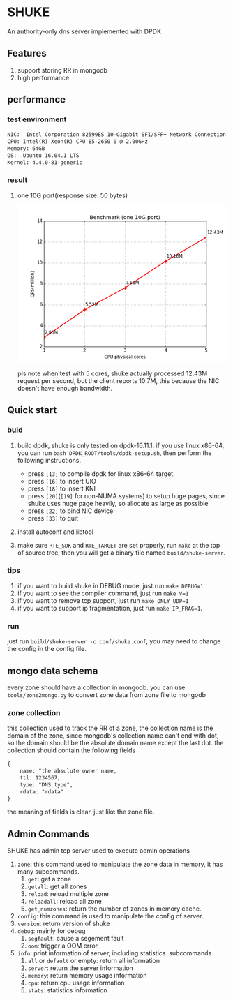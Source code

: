 # SHUKE
An authority-only dns server implemented with DPDK

## Features
1. support storing RR in mongodb
2. high performance

## performance
### test environment
    
    NIC:  Intel Corporation 82599ES 10-Gigabit SFI/SFP+ Network Connection
    CPU: Intel(R) Xeon(R) CPU E5-2650 0 @ 2.00GHz
    Memory: 64GB
    OS:  Ubuntu 16.04.1 LTS
    Kernel: 4.4.0-81-generic
    
### result

1. one 10G port(response size: 50 bytes)

    ![benchmark(1 10G port)](doc/static/benchmark_1_port.png)
    
   pls note when test with 5 cores, shuke actually processed 12.43M request per second,
   but the client reports 10.7M, this because the NIC doesn't have enough bandwidth.
   
## Quick start
### buid

1. build dpdk, shuke is only tested on dpdk-16.11.1. if you use linux x86-64,
   you can run `bash DPDK_ROOT/tools/dpdk-setup.sh`, then perform the following 
   instructions.
    + press `[13]` to compile dpdk for linux x86-64 target.
    + press `[16]` to insert UIO
    + press `[18]` to insert KNI
    + press `[20]`(`[19]` for non-NUMA systems) to setup huge pages,
      since shuke uses huge page heavily, so allocate as large as possible
    + press `[22]` to bind NIC device
    + press `[33]` to quit
     
2. install autoconf and libtool
3. make sure `RTE_SDK` and `RTE_TARGET` are set properly, 
   run `make` at the top of source tree, then you will get a binary file named `build/shuke-server`.

### tips
1. if you want to build shuke in DEBUG mode, just run `make DEBUG=1`
2. if you want to see the compiler command, just run `make V=1`
3. if you want to remove tcp support, just run `make ONLY_UDP=1`
4. if you want to support ip fragmentation, just run `make IP_FRAG=1`.

### run
just run `build/shuke-server -c conf/shuke.conf`,
you may need to change the config in the config file.

## mongo data schema
every zone should have a collection in mongodb. you can use
`tools/zone2mongo.py` to convert zone data from zone file to mongodb

### zone collection
this collection used to track the RR of a zone,
the collection name is the domain of the zone, since mongodb's
collection name can't end with dot, so the domain should be the
absolute domain name except the last dot.
the collection should contain the following fields

    {
        name: "the absulute owner name,
        ttl: 1234567,
        type: "DNS type",
        rdata: "rdata"
    }

the meaning of fields is clear. just like the zone file.

## Admin Commands
SHUKE has admin tcp server used to execute admin operations

1. `zone`: this command used to manipulate the zone data in memory, it has many subcommands.
    1. `get`: get a zone
    2. `getall`: get all zones
    3. `reload`: reload  multiple zone
    4. `reloadall`: reload all zone
    5. `get_numzones`: return the number of zones in memory cache.
2. `config`: this command is used to manipulate the config of server.
3. `version`: return version of shuke
4. `debug`: mainly for debug
    1. `segfault`: cause a segement fault
    2. `oom`: trigger a OOM error.
5. `info`: print information of server, including statistics. subcommands
    1. `all` or `default` or empty: return all information
    2. `server`: return the server information
    3. `memory`: return memory usage information
    4. `cpu`: return cpu usage information
    5. `stats`: statistics information
